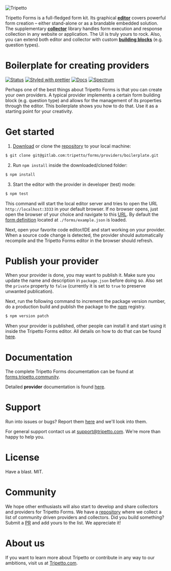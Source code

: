 ![Tripetto](https://forms.tripetto.community/images/logo-full.svg)

Tripetto Forms is a full-fledged form kit. Its graphical [**editor**](https://www.npmjs.com/package/@tripetto/forms-editor) covers powerful form creation – either stand-alone or as a brandable embedded solution. The supplementary [**collector**](https://www.npmjs.com/package/@tripetto/forms-collector) library handles form execution and response collection in any website or application. The UI is truly yours to rock. Also, you can extend both editor and collector with custom [**building blocks**](https://forms.tripetto.community/providers/) (e.g. question types).

# Boilerplate for creating providers
[![Status](https://gitlab.com/tripetto/forms/providers/boilerplate/badges/master/pipeline.svg)](https://gitlab.com/tripetto/forms/providers/boilerplate/commits/master)
[![Styled with prettier](https://img.shields.io/badge/styled_with-prettier-ff69b4.svg)](https://github.com/prettier/prettier)
[![Docs](https://img.shields.io/badge/docs-website-blue.svg)](https://forms.tripetto.community/providers)
[![Spectrum](https://withspectrum.github.io/badge/badge.svg)](https://spectrum.chat/tripetto)

Perhaps one of the best things about Tripetto Forms is that you can create your own providers. A typical provider implements a certain form building block (e.g. question type) and allows for the management of its properties through the editor. This boilerplate shows you how to do that. Use it as a starting point for your creativity.

# Get started
1. [Download](https://gitlab.com/tripetto/forms/providers/boilerplate/repository/master/archive.zip) or clone the [repository](https://gitlab.com/tripetto/forms/providers/boilerplate) to your local machine:
```bash
$ git clone git@gitlab.com:tripetto/forms/providers/boilerplate.git
```

2. Run `npm install` inside the downloaded/cloned folder:
```bash
$ npm install
```

3. Start the editor with the provider in developer (test) mode:
```bash
$ npm test
```

This command will start the local editor server and tries to open the URL `http://localhost:3333` in your default browser. If no browser opens, just open the browser of your choice and navigate to this [URL](http://localhost:3333). By default the [form definition](https://forms.tripetto.community/editor/#definitions) located at `./forms/example.json` is loaded.

Next, open your favorite code editor/IDE and start working on your provider. When a source code change is detected, the provider should automatically recompile and the Tripetto Forms editor in the browser should refresh.

# Publish your provider
When your provider is done, you may want to publish it. Make sure you update the name and description in `package.json` before doing so. Also set the `private` property to `false` (currently it is set to `true` to preserve unwanted publication).

Next, run the following command to increment the package version number, do a production build and publish the package to the [npm](https://www.npmjs.com/) registry.

```bash
$ npm version patch
```

When your provider is published, other people can install it and start using it inside the Tripetto Forms editor. All details on how to do that can be found [here](https://forms.tripetto.community/editor/).

# Documentation
The complete Tripetto Forms documentation can be found at [forms.tripetto.community](https://forms.tripetto.community).

Detailed **provider** documentation is found [here](https://forms.tripetto.community/providers/).

# Support
Run into issues or bugs? Report them [here](https://gitlab.com/tripetto/forms/providers/boilerplate/issues) and we'll look into them.

For general support contact us at [support@tripetto.com](mailto:support@tripetto.com). We're more than happy to help you.

# License
Have a blast. MIT.

# Community
We hope other enthusiasts will also start to develop and share collectors and providers for Tripetto Forms. We have a [repository](https://github.com/tripetto/forms-community) where we collect a list of community driven providers and collectors. Did you build something? Submit a [PR](https://github.com/tripetto/forms-community/pulls) and add yours to the list. We appreciate it!

# About us
If you want to learn more about Tripetto or contribute in any way to our ambitions, visit us at [Tripetto.com](https://tripetto.com/).
